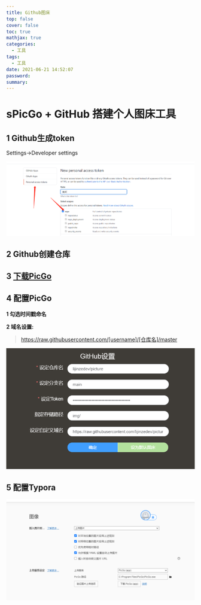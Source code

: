 ```yaml
---
title: Github图床
top: false
cover: false
toc: true
mathjax: true
categories:
  - 工具
tags:
  - 工具
date: 2021-06-21 14:52:07
password:
summary:
---
```


# sPicGo + GitHub 搭建个人图床工具

## 1 Github生成token

Settings->Developer settings

![生成token](https://raw.githubusercontent.com/lijinzedev/picture/main/img/20210621150045.png)

## 2 Github创建仓库

## 3 [下载PicGo](https://github.com/Molunerfinn/PicGo/releases/download/v2.3.0-beta.6/PicGo-Setup-2.3.0-beta.6.exe)

## 4 配置PicGo

**1 勾选时间戳命名**

**2 域名设置:**

> https://raw.githubusercontent.com/[username]/[仓库名]/master

![配置Picgo](https://raw.githubusercontent.com/lijinzedev/picture/main/img/20210621150952.png)





## 5 配置Typora

![配置Typora](https://raw.githubusercontent.com/lijinzedev/picture/main/img/20210621151443.png)